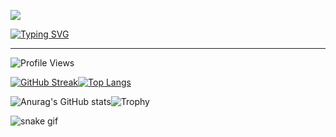 ![](https://user-images.githubusercontent.com/112987981/189151245-6fbb7b80-fd0b-4a17-99cd-39de996ef5e6.png)

[![Typing SVG](https://readme-typing-svg.herokuapp.com?font=&size=30&pause=1000&color=FFD66A&center=true&vCenter=true&width=1920&lines=Senior+Full+Stack+Developer;Senior+Blockchain+Developer)](https://git.io/typing-svg)

------------
![Profile Views](http://estruyf-github.azurewebsites.net/api/VisitorHit?user=XFantasy88&repo=XFantasy88&countColorcountColor)

[![GitHub Streak](http://github-readme-streak-stats.herokuapp.com?user=XFantasy88&theme=omni&hide_border=true)](https://git.io/streak-stats)[![Top Langs](https://github-readme-stats.vercel.app/api/top-langs/?username=XFantasy88&layout=compact&theme=omni&hide_border=true)](https://github.com/anuraghazra/github-readme-stats)

![Anurag's GitHub stats](https://github-readme-stats.vercel.app/api?username=XFantasy88&show_icons=true&theme=omni&hide_border=true)![Trophy](https://github-profile-trophy.vercel.app/?username=XFantasy88&theme=radical&column=3&no-frame=true&margin-w=-4&margin-h=-4)

![snake gif](https://github.com/XFantasy88/XFantasy88/blob/output/github-contribution-grid-snake.gif)
